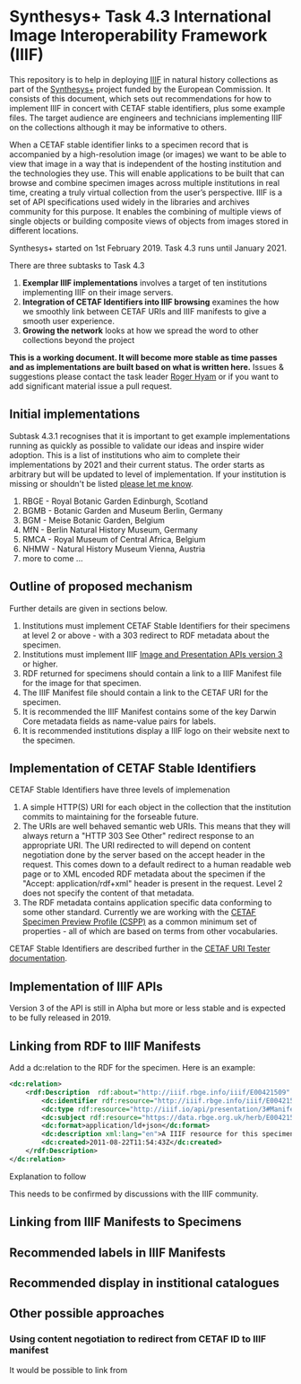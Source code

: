 # Synthesys+ Task 4.3 International Image Interoperability Framework (IIIF)

This repository is to help in deploying [IIIF](https://iiif.io/) in natural history collections as part of the [Synthesys+](http://www.synthesys.info/home.html) project funded by the European Commission. It consists of this document, which sets out recommendations for how to implement IIIF in concert with CETAF stable identifiers, plus some example files. The target audience are engineers and technicians implementing IIIF on the collections although it may be informative to others.

When a CETAF stable identifier links to a specimen record that is accompanied by a high-resolution image (or images) we want to be able to view that image in a way that is independent of the hosting institution and the technologies they use. This will enable applications to be built that can browse and combine specimen images across multiple institutions in real time, creating a truly virtual collection from the user’s perspective. IIIF is a set of API specifications used widely in the libraries and archives community for this purpose. It enables the combining of multiple views of single objects or building composite views of objects from images stored in different locations.

Synthesys+ started on 1st February 2019. Task 4.3 runs until January 2021.

There are three subtasks to Task 4.3

1. __Exemplar IIIF implementations__ involves a target of ten institutions implementing IIIF on their image servers.
1. __Integration of CETAF Identifiers into IIIF browsing__ examines the how we smoothly link between CETAF URIs and IIIF manifests to give a smooth user experience.
1. __Growing the network__ looks at how we spread the word to other collections beyond the project

__This is a working document. It will become more stable as time passes and as implementations are built based on what is written here.__ Issues & suggestions please contact the task leader [Roger Hyam](mailto:r.hyam@rbge.org.uk) or if you want to add significant material issue a pull request.

## Initial implementations 

Subtask 4.3.1 recognises that it is important to get example implementations running as quickly as possible to validate our ideas and inspire wider adoption. This is a list of institutions who aim to complete their implementations by 2021 and their current status. The order starts as arbitrary but will be updated to level of implementation. If your institution is missing or shouldn't be listed [please let me know](mailto:r.hyam@rbge.org.uk).
	
1. RBGE - Royal Botanic Garden Edinburgh, Scotland
1. BGMB - Botanic Garden and Museum Berlin, Germany
1. BGM - Meise Botanic Garden, Belgium
1. MfN - Berlin Natural History Museum, Germany
1. RMCA - Royal Museum of Central Africa, Belgium
1. NHMW - Natural History Museum Vienna, Austria
1. more to come ...

## Outline of proposed mechanism

Further details are given in sections below.

1. Institutions must implement CETAF Stable Identifiers for their specimens at level 2 or above - with a 303 redirect to RDF metadata about the specimen.
1. Institutions must implement IIIF [Image and Presentation APIs version 3](https://iiif.io/api/) or higher.
1. RDF returned for specimens should contain a link to a IIIF Manifest file for the image for that specimen.
1. The IIIF Manifest file should contain a link to the CETAF URI for the specimen.
1. It is recommended the IIIF Manifest contains some of the key Darwin Core metadata fields as name-value pairs for labels.
1. It is recommended institutions display a IIIF logo on their website next to the specimen.

## Implementation of CETAF Stable Identifiers

CETAF Stable Identifiers have three levels of implemenation

1. A simple HTTP(S) URI for each object in the collection that the institution commits to maintaining for the forseable future.
1. The URIs are well behaved semantic web URIs. This means that they will always return a "HTTP 303 See Other" redirect response to an appropriate URI. The URI redirected to will depend on content negotiation done by the server based on the accept header in the request. This comes down to a default redirect to a human readable web page or to XML encoded RDF metadata about the specimen if the "Accept: application/rdf+xml" header is present in the request. Level 2 does not specify the content of that metadata.
1. The RDF metadata contains application specific data conforming to some other standard. Currently we are working with the [CETAF Specimen Preview Profile (CSPP)](https://cetafidentifiers.biowikifarm.net/wiki/CSPP) as a common minimum set of properties - all of which are based on terms from other vocabularies.

CETAF Stable Identifiers are described further in the [CETAF URI Tester documentation](http://herbal.rbge.info/md.php?q=documentation).

## Implementation of IIIF APIs

Version 3 of the API is still in Alpha but more or less stable and is expected to be fully released in 2019.

## Linking from RDF to IIIF Manifests

Add a dc:relation to the RDF for the specimen. Here is an example:

```xml
<dc:relation>
	<rdf:Description  rdf:about="http://iiif.rbge.info/iiif/E00421509" >
		<dc:identifier rdf:resource="http://iiif.rbge.info/iiif/E00421509" />
		<dc:type rdf:resource="http://iiif.io/api/presentation/3#Manifest" />
		<dc:subject rdf:resource="https://data.rbge.org.uk/herb/E00421509" />
		<dc:format>application/ld+json</dc:format>
		<dc:description xml:lang="en">A IIIF resource for this specimen.</dc:description>
		<dc:created>2011-08-22T11:54:43Z</dc:created>
	</rdf:Description>
</dc:relation>
```

Explanation to follow

This needs to be confirmed by discussions with the IIIF community.

## Linking from IIIF Manifests to Specimens




## Recommended labels in IIIF Manifests

## Recommended display in institional catalogues

## Other possible approaches

### Using content negotiation to redirect from CETAF ID to IIIF manifest

It would be possible to link from 	


